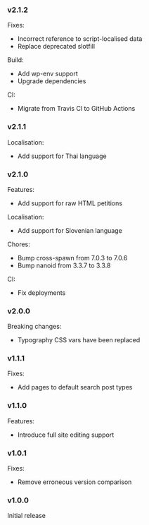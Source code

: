 ### v2.1.2
Fixes:
- Incorrect reference to script-localised data
- Replace deprecated slotfill

Build:
- Add wp-env support
- Upgrade dependencies

CI:
- Migrate from Travis CI to GitHub Actions

### v2.1.1
Localisation:
- Add support for Thai language

### v2.1.0
Features:
- Add support for raw HTML petitions

Localisation:
- Add support for Slovenian language

Chores:
- Bump cross-spawn from 7.0.3 to 7.0.6
- Bump nanoid from 3.3.7 to 3.3.8

CI:
- Fix deployments

### v2.0.0
Breaking changes:
- Typography CSS vars have been replaced

### v1.1.1
Fixes:
- Add pages to default search post types

### v1.1.0
Features:
- Introduce full site editing support

### v1.0.1
Fixes:
- Remove erroneous version comparison

### v1.0.0
Initial release
